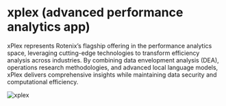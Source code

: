 # xplex (advanced performance analytics app)


xPlex represents Rotenix’s flagship offering in the performance analytics space, leveraging cutting-edge technologies to transform efficiency analysis across industries. By combining data envelopment analysis (DEA), operations research methodologies, and advanced local language models, xPlex delivers comprehensive insights while maintaining data security and computational efficiency.


![xplex]([3DTest.png](https://github.com/Rotenix/xplex/blob/main/xplex-demo.png))

